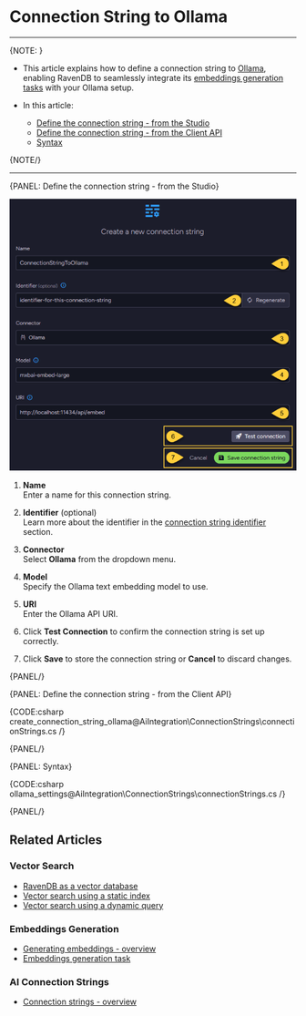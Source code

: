 # Connection String to Ollama
---

{NOTE: }

* This article explains how to define a connection string to [Ollama](https://ollama.com/blog/embedding-models),  
  enabling RavenDB to seamlessly integrate its [embeddings generation tasks](../../ai-integration/generating-embeddings/overview) with your Ollama setup.

* In this article:
  * [Define the connection string - from the Studio](../../ai-integration/connection-strings/ollama#define-the-connection-string---from-the-studio)
  * [Define the connection string - from the Client API](../../ai-integration/connection-strings/ollama#define-the-connection-string---from-the-client-api)
  * [Syntax](../../ai-integration/connection-strings/ollama#syntax) 
    
{NOTE/}

---

{PANEL: Define the connection string - from the Studio}

![connection string to ollama](images/ollama.png "Define a connection string to Ollama")

1. **Name**  
   Enter a name for this connection string.

2. **Identifier** (optional)  
   Learn more about the identifier in the [connection string identifier](../../ai-integration/connection-strings/connection-strings-overview#the-connection-string-identifier) section.

3. **Connector**  
   Select **Ollama** from the dropdown menu.

4. **Model**  
   Specify the Ollama text embedding model to use.

5. **URI**  
   Enter the Ollama API URI.

6. Click **Test Connection** to confirm the connection string is set up correctly.

7. Click **Save** to store the connection string or **Cancel** to discard changes.

{PANEL/}

{PANEL: Define the connection string - from the Client API}

{CODE:csharp create_connection_string_ollama@AiIntegration\ConnectionStrings\connectionStrings.cs /}

{PANEL/}

{PANEL: Syntax}

{CODE:csharp ollama_settings@AiIntegration\ConnectionStrings\connectionStrings.cs /}

{PANEL/}

## Related Articles

### Vector Search

- [RavenDB as a vector database](../../ai-integration/vector-search/ravendb-as-vector-database)
- [Vector search using a static index](../../ai-integration/vector-search/vector-search-using-static-index)
- [Vector search using a dynamic query](../../ai-integration/vector-search/vector-search-using-dynamic-query)

### Embeddings Generation

- [Generating embeddings - overview](../../ai-integration/generating-embeddings/overview)
- [Embeddings generation task](../../ai-integration/generating-embeddings/embeddings-generation-task)

### AI Connection Strings

- [Connection strings - overview](../../ai-integration/connection-strings/connection-strings-overview)
